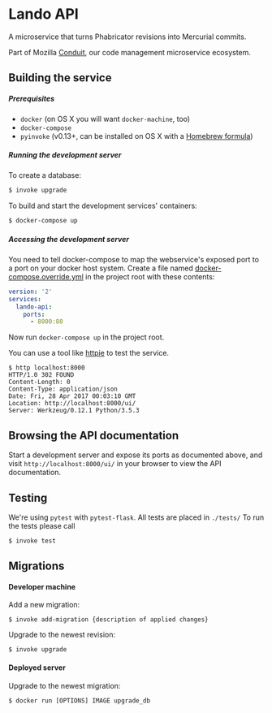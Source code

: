 # Lando API

A microservice that turns Phabricator revisions into Mercurial commits.

Part of Mozilla [Conduit](https://wiki.mozilla.org/EngineeringProductivity/Projects/Conduit),
our code management microservice ecosystem.

## Building the service

##### Prerequisites

 * `docker` (on OS X you will want `docker-machine`, too)
 * `docker-compose`
 * `pyinvoke` (v0.13+, can be installed on OS X with a [Homebrew formula](http://brewformulas.org/pyinvoke))

##### Running the development server

To create a database:

```bash
$ invoke upgrade
```

To build and start the development services' containers:

```bash
$ docker-compose up
```

##### Accessing the development server

You need to tell docker-compose to map the webservice's exposed port to a port
on your docker host system.  Create a file named [docker-compose.override.yml](https://docs.docker.com/compose/extends/)
in the project root with these contents:

```yaml
version: '2'
services:
  lando-api:
    ports:
      - 8000:80
```

Now run `docker-compose up` in the project root.

You can use a tool like [httpie](http://httpie.org/) to test the service.

```
$ http localhost:8000
HTTP/1.0 302 FOUND
Content-Length: 0
Content-Type: application/json
Date: Fri, 28 Apr 2017 00:03:10 GMT
Location: http://localhost:8000/ui/
Server: Werkzeug/0.12.1 Python/3.5.3
```

## Browsing the API documentation

Start a development server and expose its ports as documented above, and visit
`http://localhost:8000/ui/` in your browser to view the API documentation.

## Testing

We're using `pytest` with `pytest-flask`. All tests are placed in `./tests/`
To run the tests please call

```bash
$ invoke test
```

## Migrations

#### Developer machine

Add a new migration:

```
$ invoke add-migration {description of applied changes}
```

Upgrade to the newest revision:

```
$ invoke upgrade
```

#### Deployed server

Upgrade to the newest migration:

```
$ docker run [OPTIONS] IMAGE upgrade_db
```

